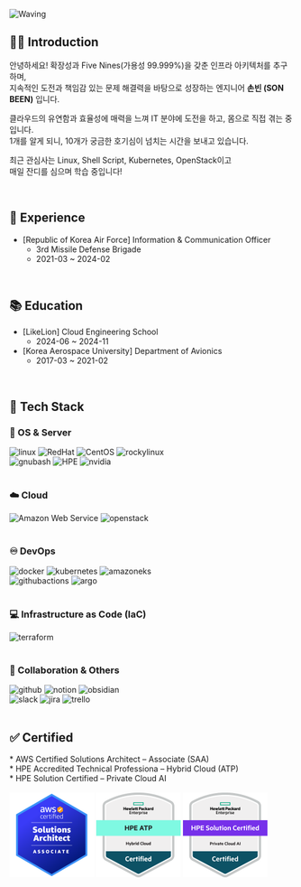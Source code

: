 <!-- Header -->

![Waving](https://capsule-render.vercel.app/api?type=venom&height=200&text=Progress,%20not%20perfection&fontAlign=50&fontAlignY=50&color=gradient)
<!--&fontAlign=50&fontAlignY=50&color=gradient)-->

## 🧑‍💻 Introduction
안녕하세요! 확장성과 Five Nines(가용성 99.999%)을 갖춘 인프라 아키텍처를 추구하며,<br>
지속적인 도전과 책임감 있는 문제 해결력을 바탕으로 성장하는 엔지니어 **손빈 (SON BEEN)** 입니다.<br>

클라우드의 유연함과 효율성에 매력을 느껴 IT 분야에 도전을 하고, 몸으로 직접 겪는 중입니다.<br>
1개를 알게 되니, 10개가 궁금한 호기심이 넘치는 시간을 보내고 있습니다.<br>

최근 관심사는 Linux, Shell Script, Kubernetes, OpenStack이고<br>
매일 잔디를 심으며 학습 중입니다!

<br>

<!-- Body -->
## 🚶 Experience
* [Republic of Korea Air Force] Information & Communication Officer
  - 3rd Missile Defense Brigade
  - 2021-03 ~ 2024-02
<br>

## 📚 Education
* [LikeLion] Cloud Engineering School
  - 2024-06 ~ 2024-11
* [Korea Aerospace University] Department of Avionics
  - 2017-03 ~ 2021-02
<br>

<!--
## 🚀 Core Competency
-->

## 🚀 Tech Stack
### 🐧 OS & Server <br>
![linux](https://img.shields.io/badge/linux-FCC624.svg?&style=for-the-badge&logo=linux&logoColor=white)
![RedHat](https://img.shields.io/badge/RedHat-EE0000.svg?&style=for-the-badge&logo=RedHat&logoColor=white)
![CentOS](https://img.shields.io/badge/CentOS-262577.svg?&style=for-the-badge&logo=CentOS&logoColor=white)
![rockylinux](https://img.shields.io/badge/rockylinux-10B981.svg?&style=for-the-badge&logo=rockylinux&logoColor=white)<br>
![gnubash](https://img.shields.io/badge/gnubash-4EAA25.svg?&style=for-the-badge&logo=gnubash&logoColor=white)
![HPE](https://img.shields.io/badge/hp-01a982.svg?&style=for-the-badge&logo=hp&logoColor=white)
![nvidia](https://img.shields.io/badge/nvidia-76B900.svg?&style=for-the-badge&logo=nvidia&logoColor=white)<br>
<br>

### ☁️ Cloud <br>
![Amazon Web Service](https://img.shields.io/badge/AmazonWebServices-232F3E.svg?&style=for-the-badge&logo=AmazonWebServices&logoColor=white)
![openstack](https://img.shields.io/badge/openstack-ED1944.svg?&style=for-the-badge&logo=openstack&logoColor=white)<br>
<br>
 
### ♾️ DevOps <br>
![docker](https://img.shields.io/badge/docker-2496ED.svg?&style=for-the-badge&logo=docker&logoColor=white)
![kubernetes](https://img.shields.io/badge/kubernetes-326CE5.svg?&style=for-the-badge&logo=kubernetes&logoColor=white)
![amazoneks](https://img.shields.io/badge/amazoneks-FF9900.svg?&style=for-the-badge&logo=amazoneks&logoColor=white)<br>
![githubactions](https://img.shields.io/badge/githubactions-2088FF.svg?&style=for-the-badge&logo=githubactions&logoColor=white)
![argo](https://img.shields.io/badge/argo-EF7B4D.svg?&style=for-the-badge&logo=argo&logoColor=white)<br>
<br>

### 💻 Infrastructure as Code (IaC) <br>
![terraform](https://img.shields.io/badge/terraform-844FBA.svg?&style=for-the-badge&logo=terraform&logoColor=white)<br>
<br>

### 🌿 Collaboration & Others <br>
![github](https://img.shields.io/badge/github-181717.svg?&style=for-the-badge&logo=github&logoColor=white)
![notion](https://img.shields.io/badge/notion-000000.svg?&style=for-the-badge&logo=notion&logoColor=white)
![obsidian](https://img.shields.io/badge/obsidian-7C3AED.svg?&style=for-the-badge&logo=obsidian&logoColor=white)<br>
![slack](https://img.shields.io/badge/slack-4A154B.svg?&style=for-the-badge&logo=slack&logoColor=white)
![jira](https://img.shields.io/badge/jira-0052CC.svg?&style=for-the-badge&logo=jira&logoColor=white)
![trello](https://img.shields.io/badge/trello-0052CC.svg?&style=for-the-badge&logo=trello&logoColor=white)<br>
<br>

## ✅ Certified
<span>
* AWS Certified Solutions Architect – Associate (SAA)<br>
* HPE Accredited Technical Professiona – Hybrid Cloud (ATP)<br>
* HPE Solution Certified – Private Cloud AI<br>
 <br>
<img src="https://github.com/beengineer500/Z.Attachments/blob/5f0794583eaa2f4a3c0f04eba08291009ba429fa/0.%20Badges/aws-certified-solutions-architect-associate.png" width="150">
<img src="https://github.com/beengineer500/Z.Attachments/blob/5f0794583eaa2f4a3c0f04eba08291009ba429fa/0.%20Badges/hpe-atp-hybrid-cloud.png" width="150">
<img src="https://github.com/beengineer500/Z.Attachments/blob/5a18616458f5022ac7d7e5c5937946e034fe1847/0.%20Badges/hpe-solution-certified-private-cloud-ai.png" width="150">
</span>


<!--
### 🚌 Top Langs & Algorithm
![Top Langs](https://github-readme-stats.vercel.app/api/top-langs/?username=______&layout=compact)
[![Solved.ac
프로필](http://mazassumnida.wtf/api/v2/generate_badge?boj=______)](https://solved.ac/profile/______)
-->
